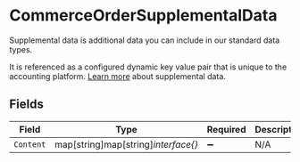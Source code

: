 # CommerceOrderSupplementalData

Supplemental data is additional data you can include in our standard data types. 

It is referenced as a configured dynamic key value pair that is unique to the accounting platform. [Learn more](https://docs.codat.io/using-the-api/supplemental-data/overview) about supplemental data.


## Fields

| Field                               | Type                                | Required                            | Description                         |
| ----------------------------------- | ----------------------------------- | ----------------------------------- | ----------------------------------- |
| `Content`                           | map[string]map[string]*interface{}* | :heavy_minus_sign:                  | N/A                                 |